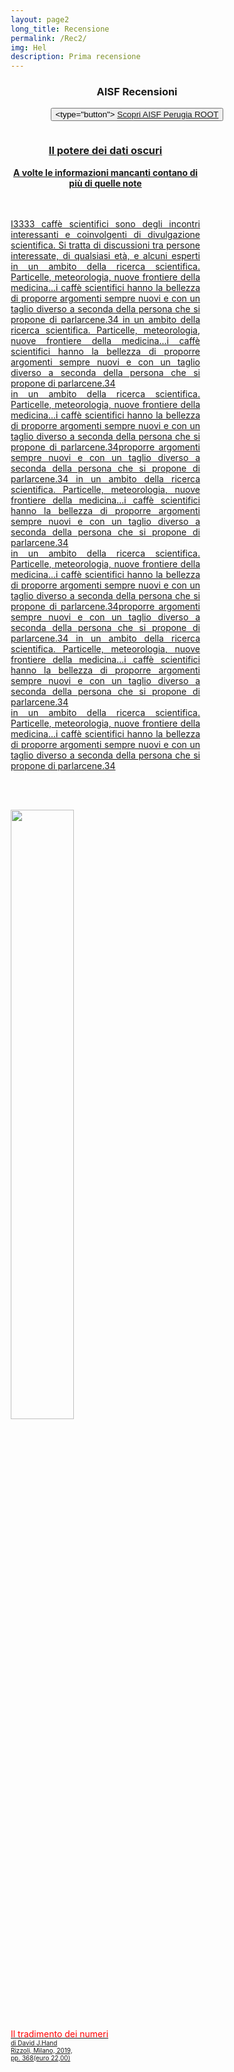 ```yaml
---
layout: page2
long_title: Recensione
permalink: /Rec2/
img: Hel
description: Prima recensione
---
```

<head>
<meta name="viewport" content="width=device-width, initial-scale=1">
<style>
* {
  box-sizing: border-box;
}


.column {
  float: left;

  padding: 10px;

}
.left {
  width: 75%;
}

.right {
  width: 25%;
}


<meta name="viewport" content="width=device-width, initial-scale=1">
<link rel="stylesheet" href="https://cdnjs.cloudflare.com/ajax/libs/font-awesome/4.7.0/css/font-awesome.min.css">

</style>
</head>






<link rel="stylesheet" href="https://maxcdn.bootstrapcdn.com/font-awesome/4.7.0/css/font-awesome.min.css">


<!--<center><h2>Il potere dei Big Data</h2>
<img class="mySlides" src="/perugia/Slideshow/books/Book1.png" style="width:30%"><br>
<font color="red">Il tradimento dei numeri</font><br>
di David J.Hand<br>
Rizzoli, Milano, 2019,<br> -->

<center><h3> <b>AISF Recensioni</b></h3>

<button> <type="button"> <a href="/perugia"> Scopri AISF Perugia ROOT </button></center>



<div class="row">
  <div class="column left">
    <center><h3><b>Il potere dei dati oscuri</b></h3>
    <h7><b>A volte le informazioni mancanti contano di più di quelle note </b></h7>
    </center><br><br>
    <p style="text-align: justify;">
    I3333 caffè scientifici  sono degli incontri interessanti e coinvolgenti di divulgazione scientifica.
    Si tratta di discussioni tra persone interessate, di qualsiasi età, e alcuni esperti
    in un ambito della ricerca scientifica. Particelle, meteorologia,
    nuove frontiere della medicina...i caffè scientifici hanno la bellezza
    di proporre argomenti sempre nuovi e con un taglio diverso a seconda della
    persona che si propone di parlarcene.34  in un ambito della ricerca scientifica. Particelle, meteorologia,
      nuove frontiere della medicina...i caffè scientifici hanno la bellezza
      di proporre argomenti sempre nuovi e con un taglio diverso a seconda della
      persona che si propone di parlarcene.34<br>  in un ambito della ricerca scientifica. Particelle, meteorologia,
        nuove frontiere della medicina...i caffè scientifici hanno la bellezza
        di proporre argomenti sempre nuovi e con un taglio diverso a seconda della
        persona che si propone di parlarcene.34proporre argomenti sempre nuovi e con un taglio diverso a seconda della
        persona che si propone di parlarcene.34  in un ambito della ricerca scientifica. Particelle, meteorologia,
          nuove frontiere della medicina...i caffè scientifici hanno la bellezza
          di proporre argomenti sempre nuovi e con un taglio diverso a seconda della
          persona che si propone di parlarcene.34<br>  in un ambito della ricerca scientifica. Particelle, meteorologia,
            nuove frontiere della medicina...i caffè scientifici hanno la bellezza
            di proporre argomenti sempre nuovi e con un taglio diverso a seconda della
            persona che si propone di parlarcene.34proporre argomenti sempre nuovi e con un taglio diverso a seconda della
            persona che si propone di parlarcene.34  in un ambito della ricerca scientifica. Particelle, meteorologia,
              nuove frontiere della medicina...i caffè scientifici hanno la bellezza
              di proporre argomenti sempre nuovi e con un taglio diverso a seconda della
              persona che si propone di parlarcene.34<br>  in un ambito della ricerca scientifica. Particelle, meteorologia,
                nuove frontiere della medicina...i caffè scientifici hanno la bellezza
                di proporre argomenti sempre nuovi e con un taglio diverso a seconda della
                persona che si propone di parlarcene.34<br><br><br></p>
</div>
  <div class="column right">
    <p>
    <img class="mySlides" src="/perugia/Slideshow/books/Book1.png" style="height:50%"><br>
    <font color="red">Il tradimento dei numeri</font><br>
<font size="0.7">
    di David J.Hand<br>
    Rizzoli, Milano, 2019,<br>
    pp. 368(euro 22,00)</font></p>
  </div>



</div>

